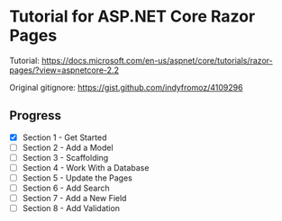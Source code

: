 # Tutorial for ASP.NET Core Razor Pages

Tutorial: https://docs.microsoft.com/en-us/aspnet/core/tutorials/razor-pages/?view=aspnetcore-2.2

Original gitignore: https://gist.github.com/indyfromoz/4109296

## Progress

- [x] Section 1 - Get Started
- [ ] Section 2 - Add a Model
- [ ] Section 3 - Scaffolding
- [ ] Section 4 - Work With a Database
- [ ] Section 5 - Update the Pages
- [ ] Section 6 - Add Search
- [ ] Section 7 - Add a New Field
- [ ] Section 8 - Add Validation
